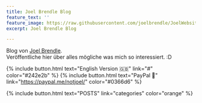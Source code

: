 ```yaml
---
title: Joel Brendle Blog
feature_text: ''
feature_image: https://raw.githubusercontent.com/joelbrendle/JoelWebsite/master/images/titlepicture.jpg
excerpt: Joel Brendle Blog

---
```

Blog von [Joel Brendle](https://joelbrendle.ch).  
Veröffentliche hier über alles mögliche was mich so interessiert. :D

{% include button.html text="English Version 🇬🇧" link="#" color="#242e2b" %} {% include button.html text="PayPal 🤑" link="https://paypal.me/notjoel/" color="#0366d6" %}

{% include button.html text="POSTS" link="categories" color="orange" %}